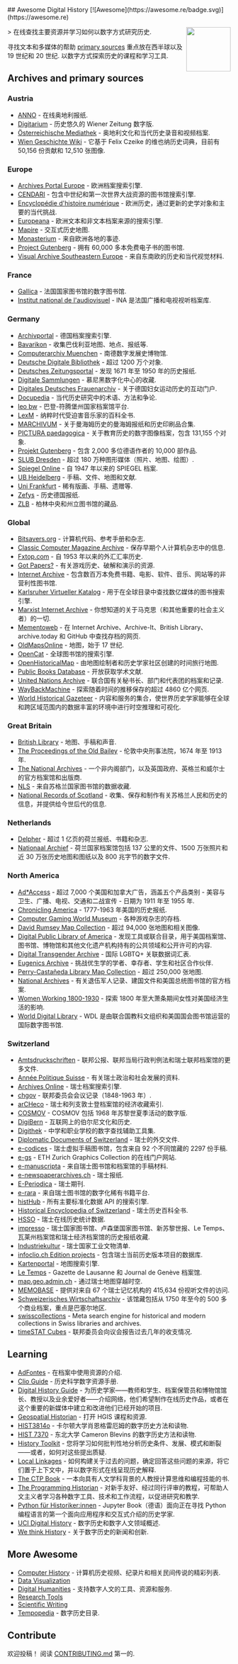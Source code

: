 <div class="github-widget" data-repo="maehr/awesome-digital-history"></div>
<script async src="https://pagead2.googlesyndication.com/pagead/js/adsbygoogle.js"></script><ins class="adsbygoogle" style="display:block" data-ad-client="ca-pub-6890694312814945" data-ad-slot="5473692530" data-ad-format="auto"  data-full-width-responsive="true"></ins><script>(adsbygoogle = window.adsbygoogle || []).push({});</script>
## Awesome Digital History [![Awesome](https://awesome.re/badge.svg)](https://awesome.re)

[<img src="https://raw.githubusercontent.com/maehr/awesome-digital-history/master/android-chrome-512x512.png" align="right" width="100">](https://maehr.github.io/awesome-digital-history/)

&gt; 在线查找主要资源并学习如何以数字方式研究历史.

寻找文本和多媒体的帮助 [primary sources](https://en.wikipedia.org/wiki/Primary_source) 重点放在西半球以及 19 世纪和 20 世纪. 以数字方式探索历史的课程和学习工具.



## Archives and primary sources

### Austria

- [ANNO](https://anno.onb.ac.at/) - 在线奥地利报纸.
- [Digitarium](https://digitarium-app.acdh-dev.oeaw.ac.at/) - 历史悠久的 Wiener Zeitung 数字版.
- [Österreichische Mediathek](https://www.mediathek.at/) - 奥地利文化和当代历史录音和视频档案.
- [Wien Geschichte Wiki](https://www.geschichtewiki.wien.gv.at/Wien_Geschichte_Wiki) - 它基于 Felix Czeike 的维也纳历史词典，目前有 50,156 份贡献和 12,510 张图像.

### Europe

- [Archives Portal Europe](https://www.archivesportaleurope.net/) - 欧洲档案搜索引擎.
- [CENDARI](https://archives.cendari.dariah.eu/) - 包含中世纪和第一次世界大战资源的图书馆搜索引擎.
- [Encyclopédie d'histoire numérique](https://ehne.fr/) - 欧洲历史，通过更新的史学对象和主要的当代挑战.
- [Europeana](https://www.europeana.eu/) - 欧洲文本和非文本档案来源的搜索引擎.
- [Mapire](https://mapire.eu/) - 交互式历史地图.
- [Monasterium](https://www.monasterium.net/mom/home) - 来自欧洲各地的事迹.
- [Project Gutenberg](https://www.gutenberg.org/) - 拥有 60,000 多本免费电子书的图书馆.
- [Visual Archive Southeastern Europe](http://gams.uni-graz.at/context:vase) - 来自东南欧的历史和当代视觉材料.

### France

- [Gallica](https://gallica.bnf.fr/) - 法国国家图书馆的数字图书馆.
- [Institut national de l'audiovisuel](https://www.ina.fr/) - INA 是法国广播和电视视听档案库.

### Germany

- [Archivportal](https://www.archivportal-d.de/) - 德国档案搜索引擎.
- [Bavarikon](https://www.bavarikon.de/) - 收集巴伐利亚地图、地点、报纸等.
- [Computerarchiv Muenchen](http://computerarchiv-muenchen.de/) - 南德数字发展史博物馆.
- [Deutsche Digitale Bibliothek](https://www.deutsche-digitale-bibliothek.de/) - 超过 1200 万个对象.
- [Deutsches Zeitungsportal](https://www.deutsche-digitale-bibliothek.de/newspaper) - 发现 1671 年至 1950 年的历史报纸.
- [Digitale Sammlungen](https://www.digitale-sammlungen.de/) - 慕尼黑数字化中心的收藏.
- [Digitales Deutsches Frauenarchiv](https://www.digitales-deutsches-frauenarchiv.de/) - 关于德国妇女运动历史的互动门户.
- [Docupedia](https://docupedia.de/) - 当代历史研究中的术语、方法和争论.
- [leo bw](https://www.leo-bw.de/) - 巴登-符腾堡州国家档案馆平台.
- [LexM](https://www.lexm.uni-hamburg.de/content/index.xml) - 纳粹时代受迫害音乐家的百科全书.
- [MARCHIVUM](https://druckschriften-digital.marchivum.de/) - 关于曼海姆历史的曼海姆报纸和历史印刷品合集.
- [PICTURA paedagogica](https://pictura.bbf.dipf.de/viewer/index/) - 关于教育历史的数字图像档案，包含 131,155 个对象.
- [Projekt Gutenberg](https://www.projekt-gutenberg.org/) - 包含 2,000 多位德语作者的 10,000 部作品.
- [SLUB Dresden](https://digital.slub-dresden.de/kollektionen/) - 超过 180 万种图形媒体（照片、地图、绘图）.
- [Spiegel Online](https://www.spiegel.de/dienste/besser-surfen-auf-spiegel-online-suchen-im-archiv-a-676489.html) - 自 1947 年以来的 SPIEGEL 档案.
- [UB Heidelberg](https://www.ub.uni-heidelberg.de/helios/digi/digilit.html) - 手稿、文件、地图和文献.
- [Uni Frankfurt](http://sammlungen.ub.uni-frankfurt.de/) - 稀有版画、手稿、遗赠等.
- [Zefys](http://zefys.staatsbibliothek-berlin.de/) - 历史德国报纸.
- [ZLB](https://digital.zlb.de/) - 柏林中央和州立图书馆的藏品.

### Global

- [Bitsavers.org](http://bitsavers.trailing-edge.com/) - 计算机代码、参考手册和杂志.
- [Classic Computer Magazine Archive](https://www.atarimagazines.com/) - 保存早期个人计算机杂志中的信息.
- [Fxtop.com](https://fxtop.com/) - 自 1953 年以来的外汇汇率历史.
- [Got Papers?](https://gotpapers.scene.org/?page_id=73) - 有关游戏历史、破解和演示的资源.
- [Internet Archive](https://archive.org/) - 包含数百万本免费书籍、电影、软件、音乐、网站等的非营利性图书馆.
- [Karlsruher Virtueller Katalog](https://kvk.bibliothek.kit.edu/) - 用于在全球目录中查找数亿媒体的图书搜索引擎.
- [Marxist Internet Archive](https://www.marxists.org/) - 你想知道的关于马克思（和其他重要的社会主义者）的一切.
- [Mementoweb](http://timetravel.mementoweb.org/) - 在 Internet Archive、Archive-It、British Library、archive.today 和 GitHub 中查找存档的网页.
- [OldMapsOnline](https://www.oldmapsonline.org/) - 地图，始于 17 世纪.
- [OpenCat](https://opencat.io/) - 全球图书馆的搜索引擎.
- [OpenHistoricalMap](https://openhistoricalmap.org/) - 由地图绘制者和历史学家社区创建的时间旅行地图.
- [Public Books Database](http://www.publicbooks.org/public-books-database/) - 开放获取学术文献.
- [United Nations Archive](https://archives.un.org/) - 联合国有关秘书长、部门和代表团的档案和记录.
- [WayBackMachine](https://archive.org/web/) - 探索随着时间的推移保存的超过 4860 亿个网页.
- [World Historical Gazeteer](https://whgazetteer.org/) - 内容和服务的集合，使世界历史学家能够在全球和跨区域范围内的数据丰富的环境中进行时空推理和可视化.

### Great Britain

- [British Library](https://www.bl.uk/catalogues-and-collections/digital-collections) - 地图、手稿和声音.
- [The Proceedings of the Old Bailey](https://www.oldbaileyonline.org/) - 伦敦中央刑事法院，1674 年至 1913 年.
- [The National Archives](https://www.nationalarchives.gov.uk/) - 一个非内阁部门，以及英国政府、英格兰和威尔士的官方档案馆和出版商.
- [NLS](https://data.nls.uk/data/) - 来自苏格兰国家图书馆的数据收藏.
- [National Records of Scotland](https://www.nrscotland.gov.uk/) - 收集、保存和制作有关苏格兰人民和历史的信息，并提供给今世后代的信息.

### Netherlands

- [Delpher](https://www.delpher.nl/) - 超过 1 亿页的荷兰报纸、书籍和杂志.
- [Nationaal Archief](https://www.nationaalarchief.nl/) - 荷兰国家档案馆包括 137 公里的文件、1500 万张照片和近 30 万张历史地图和图纸以及 800 兆字节的数字文件.

### North America

- [Ad\*Access](https://repository.duke.edu/dc/adaccess) - 超过 7,000 个美国和加拿大广告，涵盖五个产品类别 - 美容与卫生、广播、电视、交通和二战宣传 - 日期为 1911 年至 1955 年.
- [Chronicling America](https://chroniclingamerica.loc.gov/) - 1777-1963 年美国的历史报纸.
- [Computer Gaming World Museum](https://www.cgwmuseum.org/) - 各种游戏杂志的存档.
- [David Rumsey Map Collection](https://www.davidrumsey.com/) - 超过 94,000 张地图和相关图像.
- [Digital Public Library of America](https://dp.la/) - 发现工具或联合目录，用于美国档案馆、图书馆、博物馆和其他文化遗产机构持有的公共领域和公开许可的内容.
- [Digital Transgender Archive](https://www.digitaltransgenderarchive.net/) - 国际 LGBTQ+ 关联数据词汇表.
- [Eugenics Archive](https://eugenicsarchive.ca/) - 挑战优生学的学者、幸存者、学生和社区合作伙伴.
- [Perry-Castañeda Library Map Collection](https://legacy.lib.utexas.edu/maps/) - 超过 250,000 张地图.
- [National Archives](https://www.archives.gov/) - 有关退伍军人记录、建国文件和美国总统图书馆的官方档案.
- [Women Working 1800-1930](https://library.harvard.edu/collections/women-working-1800-1930) - 探索 1800 年至大萧条期间女性对美国经济生活的影响.
- [World Digital Library](https://www.wdl.org/) - WDL 是由联合国教科文组织和美国国会图书馆运营的国际数字图书馆.

### Switzerland

- [Amtsdruckschriften](https://www.amtsdruckschriften.bar.admin.ch/) - 联邦公报、联邦当局行政判例法和瑞士联邦档案馆的更多文件.
- [Année Politique Suisse](https://anneepolitique.swiss/) - 有关瑞士政治和社会发展的资料.
- [Archives Online](https://www.archives-online.org/) - 瑞士档案搜索引擎.
- [chgov](https://www.chgov.bar.admin.ch/) - 联邦委员会会议记录（1848-1963 年）.
- [arCHeco](https://www.archeco.info/) - 瑞士和列支敦士登档案馆的经济收藏索引.
- [COSMOV](http://www.cosmov.uzh.ch/) - COSMOV 包括 1968 年苏黎世夏季活动的数字版.
- [DigiBern](https://www.digibern.ch/) - 互联网上的伯尔尼文化和历史.
- [Digithek](https://www.digithek.ch/de/) - 中学和职业学校的数字查找辅助工具集.
- [Diplomatic Documents of Switzerland](https://www.dodis.ch/) - 瑞士的外交文件.
- [e-codices](http://e-codices.ch/) - 瑞士虚拟手稿图书馆，包含来自 92 个不同馆藏的 2297 份手稿.
- [e-gs](https://www.e-gs.ethz.ch/) - ETH Zurich Graphics Collection 的在线门户网站.
- [e-manuscripta](https://www.e-manuscripta.ch/) - 来自瑞士图书馆和档案馆的手稿材料.
- [e-newspaperarchives.ch](https://www.e-newspaperarchives.ch/) - 瑞士报纸.
- [E-Periodica](https://www.e-periodica.ch/) - 瑞士期刊.
- [e-rara](https://www.e-rara.ch/) - 来自瑞士图书馆的数字化稀有书籍平台.
- [histHub](https://histhub.ch/) - 所有主要标准化数据 API 的搜索引擎.
- [Historical Encyclopedia of Switzerland](https://hls-dhs-dss.ch/) - 瑞士历史百科全书.
- [HSSO](https://hsso.ch/) - 瑞士在线历史统计数据.
- [impresso](https://impresso-project.ch/) - 瑞士国家图书馆、卢森堡国家图书馆、新苏黎世报、Le Temps、瓦莱州档案馆和瑞士经济档案馆的历史报纸收藏.
- [Industriekultur](https://industriekultur.ch/) - 瑞士国家工业文物清单.
- [infoclio.ch Edition projects](http://www.infoclio.ch/en/edition-projects) - 包含瑞士当前历史版本项目的数据库.
- [Kartenportal](http://www.kartenportal.ch/) - 地图搜索引擎.
- [Le Temps](https://www.letempsarchives.ch/) - Gazette de Lausanne 和 Journal de Genève 档案馆.
- [map.geo.admin.ch](https://map.geo.admin.ch/) - 通过瑞士地图穿越时空.
- [MEMOBASE](http://www.memobase.ch/) - 提供对来自 67 个瑞士记忆机构的 415,634 份视听文件的访问.
- [Schweizerisches Wirtschaftsarchiv](https://ub.unibas.ch/de/historische-bestaende/wirtschaftsarchive/) - 该馆藏包括从 1750 年至今的 500 多个商业档案，重点是巴塞尔地区.
- [swisscollections](https://swisscollections.ch/) - Meta search engine for historical and modern collections in Swiss libraries and archives.
- [timeSTAT Cubes](http://www.sfa-laboratory.ch/sr/cubestest/index.php) - 联邦委员会向议会报告过去几年的收支情况.

## Learning

- [AdFontes](https://www.adfontes.uzh.ch/) - 在档案中使用资源的介绍.
- [Clio Guide](https://guides.clio-online.de/) - 历史科学数字资源手册.
- [Digital History Guide](http://chnm.gmu.edu/digitalhistory/) - 为历史学家——教师和学生、档案保管员和博物馆馆长、教授以及业余爱好者——介绍网络，他们希望制作在线历史作品，或者在这个重要的新媒体中建立和改进他们已经开始的项目.
- [Geospatial Historian](https://geospatialhistorian.wordpress.com/) - 打开 HGIS 课程和资源.
- [HIST3814o](http://workbook.craftingdigitalhistory.ca/) - 卡尔顿大学肖恩格雷厄姆的数字历史方法和读物.
- [HIST 7370](https://cblevins.github.io/f19-dig-hist/) - 东北大学 Cameron Blevins 的数字历史方法和读物.
- [History Toolkit](https://dg.philhist.unibas.ch/en/studium/history-a-toolkit-for-students/) - 您将学习如何批判性地分析历史条件、发展、模式和断裂——或者，如何对这些提出质疑.
- [Local Linkages](https://locallinkages.org/) - 如何构建关于过去的问题，确定回答这些问题的来源，将它们置于上下文中，并以数字形式在线呈现历史解释.
- [The CTP Book](https://comp-think.github.io/) - 一本向具有人文学科背景的人教授计算思维和编程技能的书.
- [The Programming Historian](https://programminghistorian.org/) - 对新手友好、经过同行评审的教程，可帮助人文主义者学习各种数字工具、技术和工作流程，以促进研究和教学.
- [Python für Historiker:innen](https://digital-history-berlin.github.io/Python-fuer-Historiker-innen/home.html) - Jupyter Book（德语）面向正在寻找 Python 编程语言的第一个面向应用程序和交互式介绍的历史学家.
- [UCI Digital History](https://guides.lib.uci.edu/history/history_dh) - 数字历史和数字人文领域概述.
- [We think History](https://wethink.hypotheses.org/) - 关于数字历史的新闻和创新.

## More Awesome

- [Computer History](https://github.com/watson/awesome-computer-history) - 计算机历史视频、纪录片和相关民间传说的精彩列表.
- [Data Visualization](https://github.com/fasouto/awesome-dataviz#readme)
- [Digital Humanities](https://dh-tech.github.io/awesome-digital-humanities#readme) - 支持数字人文的工具、资源和服务.
- [Research Tools](https://github.com/emptymalei/awesome-research#readme)
- [Scientific Writing](https://github.com/writing-resources/awesome-scientific-writing#readme)
- [Tempopedia](https://tempopedia.org/) - 数字历史目录.

## Contribute

欢迎投稿！ 阅读 [CONTRIBUTING.md](https://github.com/maehr/awesome-digital-history/blob/main/CONTRIBUTING.md) 第一的.
